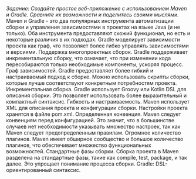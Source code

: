*Задание: Создайте простое веб-приложение с использованием Maven и Gradle. Сравните их возможности и поделитесь своими мыслями.*
Maven и Gradle - это два популярных инструмента автоматизации сборки и управления зависимостями в проектах на языке Java (и не только). Оба инструмента предоставляют схожий функционал, но есть и некоторые различия в их подходах.
Gradle моделирует зависимости проекта как граф, что позволяет более гибко управлять зависимостями и версиями. Поддержка многопроектных сборок.
Gradle поддерживает инкрементальную сборку, что означает, что при изменении кода пересобираются только необходимые компоненты, ускоряя процесс. Граф зависимостей.
Gradle предоставляет более гибкий и настраиваемый подход к сборке. Можно использовать скрипты сборки, которые лучше соответствуют конкретным потребностям проекта. Инкрементальная сборка.
Gradle использует Groovy или Kotlin DSL для описания сборки. Это позволяет использовать более выразительный и компактный синтаксис. Гибкость и настраиваемость.
Maven использует XML для описания проекта и конфигурации сборки. Настройки проекта хранятся в файле pom.xml. Определенная конвенция.
Maven следует конвенциям перед конфигурацией. Это значит, что в большинстве случаев нет необходимости указывать множество настроек, так как Maven следует предопределенным правилам. Огромное количество плагинов.
Maven имеет обширное сообщество и большое количество плагинов, что обеспечивает множество функциональных возможностей. Стандартные фазы сборки.
Сборка проекта в Maven разделена на стандартные фазы, такие как compile, test, package, и так далее. Это упрощает понимание процесса сборки. Gradle: DSL-ориентированный синтаксис.
